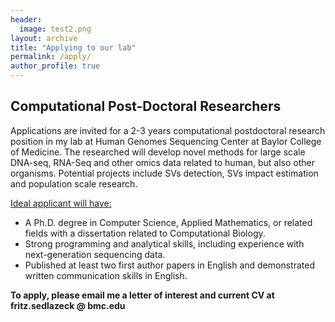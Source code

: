 ```yaml
---
header:
  image: test2.png
layout: archive
title: "Applying to our lab"
permalink: /apply/
author_profile: true
---
```



## Computational Post-Doctoral Researchers
Applications are invited for a 2-3 years computational postdoctoral research position in my lab at Human Genomes Sequencing Center at Baylor College of Medicine. The researched will develop novel methods for large scale DNA-seq, RNA-Seq and other omics data related to human, but also other organisms. Potential projects include SVs detection, SVs impact estimation and population scale research.

<ins>Ideal applicant will have:</ins>

* A Ph.D. degree in Computer Science, Applied Mathematics, or related fields with a dissertation related to Computational Biology.
* Strong programming and analytical skills, including experience with next-generation sequencing data.
* Published at least two first author papers in English and demonstrated written communication skills in English.

<strong> To apply, please email me a letter of interest and current CV at fritz.sedlazeck @ bmc.edu <strong>

